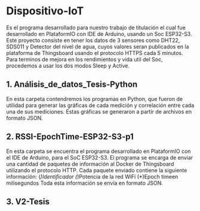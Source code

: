 # Dispositivo-IoT
  Es el programa desarrollado para nuestro trabajo de titulación el cual fue desarrollado en PlataformIO con IDE de Arduino, usando un Soc ESP32-S3.
Este proyecto consiste en tener los datos de 3 sensores como DHT22, SDS011 y Detector del nivel de agua, cuyos valores seran publicados en la plataforma
de Thingsboard usando el protocolo HTTPS cada 5 minutos. Para terminos de mejora en los rendimientos y vida util del Soc, procedemos a usar los dos modos Sleep y Active.

## 1. Análisis_de_datos_Tesis-Python
  En esta carpeta contendremos los programas en Python, que fueron de utilidad para generar las gráficas de cada medición y correlación entre cada una de sus mediciones. Estas gráficas se generaron a partir de archivos en formato JSON.
## 2. RSSI-EpochTime-ESP32-S3-p1
  En esta carpeta se encuentra el programa desarrollado en PlataformIO con el IDE de Arduino, para el SoC ESP32-S3. El programa se encarga de enviar una cantidad de paquetes de información al Docker de Thingsboard utilizando el protocolo HTTP.
  Cada paquete enviado contiene la siguiente información:
(*)Identificador
(*)Potencia de la red WiFi
(*)Epoch timeen milisegundos
Toda esta información se envía en formato JSON.

## 3. V2-Tesis
